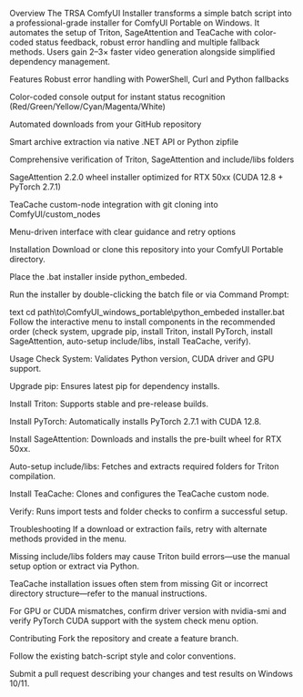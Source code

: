 Overview
The TRSA ComfyUI Installer transforms a simple batch script into a professional-grade installer for ComfyUI Portable on Windows. It automates the setup of Triton, SageAttention and TeaCache with color-coded status feedback, robust error handling and multiple fallback methods. Users gain 2–3× faster video generation alongside simplified dependency management.

Features
Robust error handling with PowerShell, Curl and Python fallbacks

Color-coded console output for instant status recognition (Red/Green/Yellow/Cyan/Magenta/White)

Automated downloads from your GitHub repository

Smart archive extraction via native .NET API or Python zipfile

Comprehensive verification of Triton, SageAttention and include/libs folders

SageAttention 2.2.0 wheel installer optimized for RTX 50xx (CUDA 12.8 + PyTorch 2.7.1)

TeaCache custom-node integration with git cloning into ComfyUI/custom_nodes

Menu-driven interface with clear guidance and retry options

Installation
Download or clone this repository into your ComfyUI Portable directory.

Place the .bat installer inside python_embeded.

Run the installer by double-clicking the batch file or via Command Prompt:

text
cd path\to\ComfyUI_windows_portable\python_embeded
installer.bat
Follow the interactive menu to install components in the recommended order (check system, upgrade pip, install Triton, install PyTorch, install SageAttention, auto-setup include/libs, install TeaCache, verify).

Usage
Check System: Validates Python version, CUDA driver and GPU support.

Upgrade pip: Ensures latest pip for dependency installs.

Install Triton: Supports stable and pre-release builds.

Install PyTorch: Automatically installs PyTorch 2.7.1 with CUDA 12.8.

Install SageAttention: Downloads and installs the pre-built wheel for RTX 50xx.

Auto-setup include/libs: Fetches and extracts required folders for Triton compilation.

Install TeaCache: Clones and configures the TeaCache custom node.

Verify: Runs import tests and folder checks to confirm a successful setup.

Troubleshooting
If a download or extraction fails, retry with alternate methods provided in the menu.

Missing include/libs folders may cause Triton build errors—use the manual setup option or extract via Python.

TeaCache installation issues often stem from missing Git or incorrect directory structure—refer to the manual instructions.

For GPU or CUDA mismatches, confirm driver version with nvidia-smi and verify PyTorch CUDA support with the system check menu option.

Contributing
Fork the repository and create a feature branch.

Follow the existing batch-script style and color conventions.

Submit a pull request describing your changes and test results on Windows 10/11.
